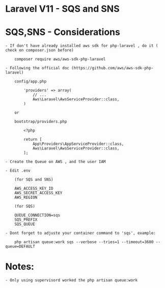 # Laravel V11 - SQS and SNS

# SQS,SNS - Considerations

    - If don't have already installed aws sdk for php-laravel , do it ( check on composer.json before)

        composer require aws/aws-sdk-php-laravel

    - Following the official doc (https://github.com/aws/aws-sdk-php-laravel)

        config/app.php

            'providers' => array(   
                // ...
                Aws\Laravel\AwsServiceProvider::class,
            )

        or 

        bootstrap/providers.php

            <?php

            return [
                App\Providers\AppServiceProvider::class,
                Aws\Laravel\AwsServiceProvider::class,
            ];

    - Create the Queue on AWS , and the user IAM 

    - Edit .env 

        (for SQS and SNS)

        AWS_ACCESS_KEY_ID
        AWS_SECRET_ACCESS_KEY
        AWS_REGION
        
        (for SQS)

        QUEUE_CONNECTION=sqs
        SQS_PREFIX
        SQS_QUEUE

    - Dont forget to adjuste your container command to 'sqs', example:

        php artisan queue:work sqs --verbose --tries=1 --timeout=3600 --queue=DEFAULT


# Notes:

    - Only using supervisord worked the php artisan queue:work